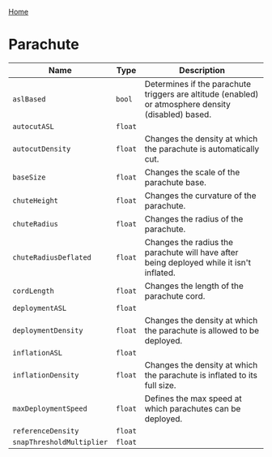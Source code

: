 [Home](https://wnp78.github.io/Sr2Xml/)

# Parachute


|Name|Type|Description|
|--|--|--|
|`aslBased`|`bool`|Determines if the parachute triggers are altitude (enabled) or atmosphere density (disabled) based.|
|`autocutASL`|`float`||
|`autocutDensity`|`float`|Changes the density at which the parachute is automatically cut.|
|`baseSize`|`float`|Changes the scale of the parachute base.|
|`chuteHeight`|`float`|Changes the curvature of the parachute.|
|`chuteRadius`|`float`|Changes the radius of the parachute.|
|`chuteRadiusDeflated`|`float`|Changes the radius the parachute will have after being deployed while it isn't inflated.|
|`cordLength`|`float`|Changes the length of the parachute cord.|
|`deploymentASL`|`float`||
|`deploymentDensity`|`float`|Changes the density at which the parachute is allowed to be deployed.|
|`inflationASL`|`float`||
|`inflationDensity`|`float`|Changes the density at which the parachute is inflated to its full size.|
|`maxDeploymentSpeed`|`float`|Defines the max speed at which parachutes can be deployed.|
|`referenceDensity`|`float`||
|`snapThresholdMultiplier`|`float`||


